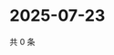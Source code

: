 # 2025-07-23

共 0 条

<!-- BEGIN ZHIHUVIDEO -->
<!-- 最后更新时间 Wed Jul 23 2025 06:11:55 GMT+0800 (China Standard Time) -->

<!-- END ZHIHUVIDEO -->
